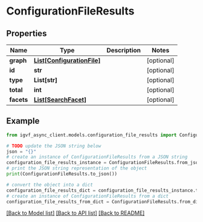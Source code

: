 # ConfigurationFileResults


## Properties

Name | Type | Description | Notes
------------ | ------------- | ------------- | -------------
**graph** | [**List[ConfigurationFile]**](ConfigurationFile.md) |  | [optional] 
**id** | **str** |  | [optional] 
**type** | **List[str]** |  | [optional] 
**total** | **int** |  | [optional] 
**facets** | [**List[SearchFacet]**](SearchFacet.md) |  | [optional] 

## Example

```python
from igvf_async_client.models.configuration_file_results import ConfigurationFileResults

# TODO update the JSON string below
json = "{}"
# create an instance of ConfigurationFileResults from a JSON string
configuration_file_results_instance = ConfigurationFileResults.from_json(json)
# print the JSON string representation of the object
print(ConfigurationFileResults.to_json())

# convert the object into a dict
configuration_file_results_dict = configuration_file_results_instance.to_dict()
# create an instance of ConfigurationFileResults from a dict
configuration_file_results_from_dict = ConfigurationFileResults.from_dict(configuration_file_results_dict)
```
[[Back to Model list]](../README.md#documentation-for-models) [[Back to API list]](../README.md#documentation-for-api-endpoints) [[Back to README]](../README.md)


